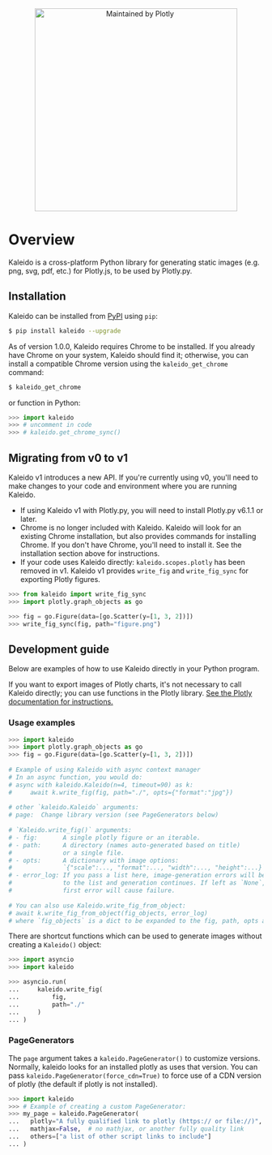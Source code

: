 
<div align="center">
  <a href="https://dash.plotly.com/project-maintenance">
    <img src="https://dash.plotly.com/assets/images/maintained-by-plotly.png"
    width="400px" alt="Maintained by Plotly">
  </a>
</div>

# Overview
Kaleido is a cross-platform Python library for generating static images
(e.g. png, svg, pdf, etc.) for Plotly.js, to be used by Plotly.py.

## Installation

Kaleido can be installed from [PyPI](https://pypi.org/project/kaleido) using `pip`:

```bash
$ pip install kaleido --upgrade
```

As of version 1.0.0, Kaleido requires Chrome to be installed. If you already have
Chrome on your system, Kaleido should find it; otherwise, you can install
a compatible Chrome version using the `kaleido_get_chrome` command:

```bash
$ kaleido_get_chrome
```

or function in Python:

```python
>>> import kaleido
>>> # uncomment in code
>>> # kaleido.get_chrome_sync()
```

## Migrating from v0 to v1

Kaleido v1 introduces a new API. If you're currently using v0, you'll need
to make changes to your code and environment where you are running Kaleido.

- If using Kaleido v1 with Plotly.py, you will need to install
Plotly.py v6.1.1 or later.
- Chrome is no longer included with Kaleido. Kaleido will look for an existing Chrome
installation, but also provides commands for installing Chrome.
If you don't have Chrome, you'll need to install it.
See the installation section above for instructions.
- If your code uses Kaleido directly: `kaleido.scopes.plotly` has been
removed in v1.
Kaleido v1 provides `write_fig` and `write_fig_sync` for exporting Plotly figures.

```python
>>> from kaleido import write_fig_sync
>>> import plotly.graph_objects as go

>>> fig = go.Figure(data=[go.Scatter(y=[1, 3, 2])])
>>> write_fig_sync(fig, path="figure.png")
```

## Development guide

Below are examples of how to use Kaleido directly in your Python program.

If you want to export images of Plotly charts, it's not necessary to call
Kaleido directly; you can use functions in the Plotly library.
[See the Plotly documentation for instructions.](https://plotly.com/python/static-image-export/)

### Usage examples

```python
>>> import kaleido
>>> import plotly.graph_objects as go
>>> fig = go.Figure(data=[go.Scatter(y=[1, 3, 2])])
 
# Example of using Kaleido with async context manager
# In an async function, you would do:
# async with kaleido.Kaleido(n=4, timeout=90) as k:
#     await k.write_fig(fig, path="./", opts={"format":"jpg"})
 
# other `kaleido.Kaleido` arguments:
# page:  Change library version (see PageGenerators below)
 
# `Kaleido.write_fig()` arguments:
# - fig:       A single plotly figure or an iterable.
# - path:      A directory (names auto-generated based on title)
#              or a single file.
# - opts:      A dictionary with image options:
#              `{"scale":..., "format":..., "width":..., "height":...}`
# - error_log: If you pass a list here, image-generation errors will be appended
#              to the list and generation continues. If left as `None`, the
#              first error will cause failure.
 
# You can also use Kaleido.write_fig_from_object:
# await k.write_fig_from_object(fig_objects, error_log)
# where `fig_objects` is a dict to be expanded to the fig, path, opts arguments.
```

There are shortcut functions which can be used to generate images without
creating a `Kaleido()` object:

```python
>>> import asyncio
>>> import kaleido

>>> asyncio.run(
...     kaleido.write_fig(
...         fig,
...         path="./"
...     )
... )
```

### PageGenerators

The `page` argument takes a `kaleido.PageGenerator()` to customize versions.
Normally, kaleido looks for an installed plotly as uses that version. You can pass
`kaleido.PageGenerator(force_cdn=True)` to force use of a CDN version of plotly (the
default if plotly is not installed).

```python
>>> import kaleido
>>> # Example of creating a custom PageGenerator:
>>> my_page = kaleido.PageGenerator(
...   plotly="A fully qualified link to plotly (https:// or file://)",
...   mathjax=False,  # no mathjax, or another fully quality link
...   others=["a list of other script links to include"]
... )
```
